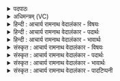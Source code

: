<details><summary>पदपाठः</summary>

इ꣣द꣢म्। वा꣣म्। मदिर꣢म्। म꣡धु꣢꣯। अ꣡धु꣢꣯क्षन्। अ꣡द्रि꣢꣯भिः। अ। द्रि꣣भिः। न꣡रः꣢꣯। इ꣡न्द्रा꣢꣯ग्नी। इ꣡न्द्र꣢꣯। अ꣣ग्नीइ꣡ति꣢। त꣡स्य꣢꣯। बो꣣धतम्। १०७५।
</details>

<details><summary>अधिमन्त्रम् (VC)</summary>

- इन्द्राग्नी
- श्यावाश्व आत्रेयः
- गायत्री
- षड्जः
</details>

<details><summary>हिन्दी : आचार्य रामनाथ वेदालंकार - विषयः</summary>

अगले मन्त्र में पुनः उन्हीं को सम्बोधन किया गया है।
</details>

<details><summary>हिन्दी : आचार्य रामनाथ वेदालंकार - पदार्थः</summary>

पदार्थान्वयभाषाः -  हे (इन्द्राग्नी) जीवात्मा और प्राण एवं राजा और सेनापति ! (वाम्) आप दोनों को लक्ष्य करके (नरः) पुरुषार्थी मनुष्यों ने (अद्रिभिः) वाणीरूपी सिलबट्टों से (इदम्) इस (मदिरम्) आनन्दजनक एवं उत्साहजनक (मधु) मधुर वीर रस को (अधुक्षन्) दुहा है। आप दोनों (तस्य) उस वीररस को (बोधतम्) पीना जानो ॥३॥
</details>

<details><summary>हिन्दी : आचार्य रामनाथ वेदालंकार - भावार्थः</summary>

भावार्थभाषाः -  शरीर के अधिष्ठाता जीवात्मा, मन, प्राण आदि तथा राष्ट्र के अधिकारी राजा, सेनापति आदि में वीररस का संचार करके उनकी सहायता से सबको उत्कर्ष सिद्ध करना चाहिए ॥३॥ इस खण्ड में मित्र-वरुण-अर्यमा नामों से परमेश्वर-जीवात्मा-प्राण के विषय का, अन्तरात्मा के उद्बोधन का, परमात्मा से प्रार्थना का और इन्द्राग्नी नाम से जीवात्मा और प्राण एवं राजा और सेनापति के विषय का वर्णन होने से इस खण्ड की पूर्व खण्ड के साथ सङ्गति है ॥ सप्तम अध्याय में तृतीय खण्ड समाप्त ॥
</details>

<details><summary>संस्कृत : आचार्य रामनाथ वेदालंकार - विषयः</summary>

अथ पुनरपि तावेव सम्बोधयति।
</details>

<details><summary>संस्कृत : आचार्य रामनाथ वेदालंकार - पदार्थः</summary>

पदार्थान्वयभाषाः -  हे (इन्द्राग्नी) जीवात्मप्राणौ नृपतिसेनापती वा ! (वाम्) युवाम् उद्दिश्य (नरः) पुरुषार्थिनो मनुष्याः (अद्रिभिः) वाग्रूपैः पेषणपाषाणैः (इदम्) एतत् (मदिरम्) आनन्दजनकम् उत्साहजनकं च (मधु) वीररसम् (अधुक्षन्) दुग्धवन्तः। युवाम् (तस्य) तं वीररसं (बोधतम्) पातुं जानीतम् ॥३॥
</details>

<details><summary>संस्कृत : आचार्य रामनाथ वेदालंकार - भावार्थः</summary>

भावार्थभाषाः -  शरीराधिष्ठातृषु जीवात्ममनःप्राणादिषु राष्ट्राधिकारिषु नृपतिसेनापत्यादिषु च वीररसं सञ्चार्य तत्साहाय्येन सर्वैरुत्कर्षः साधनीयः ॥३॥ अस्मिन् खण्डे मित्रवरुणार्यमनामभिः परमेश्वरजीवात्मप्राणविषयस्य, स्वान्तरात्मोद्बोधनस्य, परमात्मप्रार्थनस्य, इन्द्राग्निना च जीवात्मप्राणयोर्नृपतिसेनापत्योश्च वर्णनादेतत्खण्डस्य पूर्वखण्डेन संगतिरस्ति ॥
</details>

<details><summary>संस्कृत : आचार्य रामनाथ वेदालंकार - पादटिप्पनी</summary>

टिप्पणी:   १. ऋ० ८।३८।३।
</details>